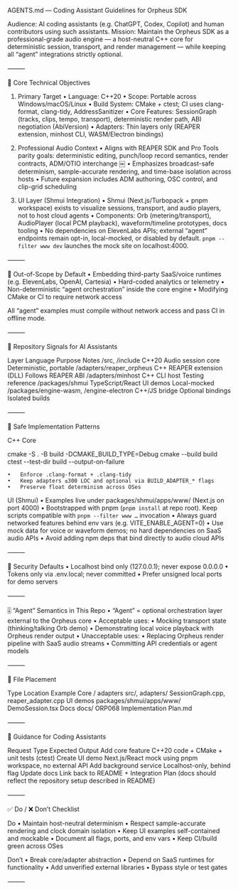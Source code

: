 AGENTS.md — Coding Assistant Guidelines for Orpheus SDK

Audience: AI coding assistants (e.g. ChatGPT, Codex, Copilot) and human contributors using such assistants.
Mission: Maintain the Orpheus SDK as a professional-grade audio engine — a host-neutral C++ core for deterministic session, transport, and render management — while keeping all “agent” integrations strictly optional.

⸻

🎯 Core Technical Objectives

1. Primary Target
	•	Language: C++20
	•	Scope: Portable across Windows/macOS/Linux
	•	Build System: CMake + ctest; CI uses clang-format, clang-tidy, AddressSanitizer
	•	Core Features: SessionGraph (tracks, clips, tempo, transport), deterministic render path, ABI negotiation (AbiVersion)
	•	Adapters: Thin layers only (REAPER extension, minhost CLI, WASM/Electron bindings)

2. Professional Audio Context
	•	Aligns with REAPER SDK and Pro Tools parity goals: deterministic editing, punch/loop record semantics, render contracts, ADM/OTIO interchange  ￼
	•	Emphasizes broadcast-safe determinism, sample-accurate rendering, and time-base isolation across hosts
	•	Future expansion includes ADM authoring, OSC control, and clip-grid scheduling

3. UI Layer (Shmui Integration)
	•	Shmui (Next.js/Turbopack + pnpm workspace) exists to visualize sessions, transport, and audio players, not to host cloud agents
	•	Components: Orb (metering/transport), AudioPlayer (local PCM playback), waveform/timeline prototypes, docs tooling
	•	No dependencies on ElevenLabs APIs; external “agent” endpoints remain opt-in, local-mocked, or disabled by default. `pnpm --filter www dev` launches the mock site on localhost:4000.

⸻

🚫 Out-of-Scope by Default
	•	Embedding third-party SaaS/voice runtimes (e.g. ElevenLabs, OpenAI, Cartesia)
	•	Hard-coded analytics or telemetry
	•	Non-deterministic “agent orchestration” inside the core engine
	•	Modifying CMake or CI to require network access

All “agent” examples must compile without network access and pass CI in offline mode.

⸻

🧭 Repository Signals for AI Assistants

Layer	Language	Purpose	Notes
/src, /include	C++20	Audio session core	Deterministic, portable
/adapters/reaper_orpheus	C++	REAPER extension (DLL)	Follows REAPER ABI
/adapters/minhost	C++	CLI host	Testing reference
/packages/shmui	TypeScript/React	UI demos	Local-mocked
/packages/engine-wasm, /engine-electron	C++/JS bridge	Optional bindings	Isolated builds


⸻

🧩 Safe Implementation Patterns

C++ Core

cmake -S . -B build -DCMAKE_BUILD_TYPE=Debug
cmake --build build
ctest --test-dir build --output-on-failure

	•	Enforce .clang-format + .clang-tidy
	•	Keep adapters ≤300 LOC and optional via BUILD_ADAPTER_* flags
	•	Preserve float determinism across OSes

UI (Shmui)
	•	Examples live under packages/shmui/apps/www/ (Next.js on port 4000)
        •       Bootstrapped with pnpm (`pnpm install` at repo root). Keep scripts compatible with `pnpm --filter www …` invocation
	•	Always guard networked features behind env vars (e.g. VITE_ENABLE_AGENT=0)
	•	Use mock data for voice or waveform demos; no hard dependencies on SaaS audio APIs
	•	Avoid adding npm deps that bind directly to audio cloud APIs

⸻

🔐 Security Defaults
	•	Localhost bind only (127.0.0.1); never expose 0.0.0.0
	•	Tokens only via .env.local; never committed
	•	Prefer unsigned local ports for demo servers

⸻

🎚 “Agent” Semantics in This Repo
	•	“Agent” = optional orchestration layer external to the Orpheus core
	•	Acceptable uses:
	•	Mocking transport state (thinking/talking Orb demo)
	•	Demonstrating local voice playback with Orpheus render output
	•	Unacceptable uses:
	•	Replacing Orpheus render pipeline with SaaS audio streams
	•	Committing API credentials or agent models

⸻

🧱 File Placement

Type	Location	Example
Core / adapters	src/, adapters/	SessionGraph.cpp, reaper_adapter.cpp
UI demos	packages/shmui/apps/www/	DemoSession.tsx
Docs	docs/	ORP068 Implementation Plan.md


⸻

🧠 Guidance for Coding Assistants

Request Type	Expected Output
Add core feature	C++20 code + CMake + unit tests (ctest)
Create UI demo	Next.js/React mock using pnpm workspace, no external API
Add background service	Localhost-only, behind flag
Update docs	Link back to README + Integration Plan (docs should reflect the repository setup described in README)


⸻

✅ Do / ❌ Don’t Checklist

Do
	•	Maintain host-neutral determinism
	•	Respect sample-accurate rendering and clock domain isolation
	•	Keep UI examples self-contained and mockable
	•	Document all flags, ports, and env vars
	•	Keep CI/build green across OSes

Don’t
	•	Break core/adapter abstraction
	•	Depend on SaaS runtimes for functionality
	•	Add unverified external libraries
	•	Bypass style or test gates

⸻
